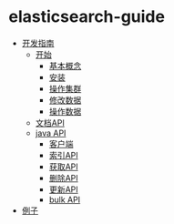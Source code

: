 elasticsearch-guide
===================

* [开发指南](README.md)
  * [开始](getting-started/README.md)
     * [基本概念](getting-started/basic-concepts.md)
     * [安装](getting-started/installation.md)
     * [操作集群](getting-started/exploring-cluster.md)
     * [修改数据](getting-started/modifying-data.md)
     * [操作数据](getting-started/exploring-data.md)
  * [文档API](document-apis/README.md)
  * [java API](java-api/README.md)
    * [客户端](java-api/client.md)
    * [索引API](java-api/index-api.md)
    * [获取API](java-api/get-api.md)
    * [删除API](java-api/delete-api.md)
    * [更新API](java-api/update-api.md)
    * [bulk API](java-api/bulk-api.md)
* [例子](example-in-large-data/example.md)